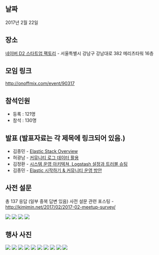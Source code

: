 ## 날짜
2017년 2월 22일

## 장소
[네이버 D2 스타트업 팩토리](http://www.d2startup.com/) - 서울특별시 강남구 강남대로 382 메리츠타워 16층

## 모임 링크
http://onoffmix.com/event/90317

## 참석인원
- 등록 : 121명
- 참석 : 130명

## 발표 (발표자료는 각 제목에 링크되어 있음.)
- 김종민 - [Elastic Stack Overview](https://s3.ap-northeast-2.amazonaws.com/kr.elastic.co/meetups/20170222/Elastic-Stack-Overview.pdf)
- 허광남 - [커뮤니티 로그 데이터 활용](https://s3.ap-northeast-2.amazonaws.com/kr.elastic.co/meetups/20170222/ELK-on-OKKY-HeoKN.pdf)
- 김정환 - [시스템 운영 아키텍쳐, Logstash 설정과 트러블 슈팅](https://s3.ap-northeast-2.amazonaws.com/kr.elastic.co/meetups/20170222/elasticsearch-in-nbt.pdf)
- 김종민 - [Elastic 시작하기 & 커뮤니티 운영 방안](https://s3.ap-northeast-2.amazonaws.com/kr.elastic.co/meetups/20170222/community-plan.pdf)

## 사전 설문
총 137 응답 (일부 중복 답변 있음)
사전 설문 관련 포스팅 - http://kimjmin.net/2017/02/2017-02-meetup-survey/

![](001.png) ![](002.png) ![](003.png) ![](004.png) 

## 행사 사진

![](IMG_1141.jpg) ![](IMG_1143.jpg) ![](IMG_1148.jpg) ![](IMG_1152.jpg) ![](IMG_1154.jpg) ![](IMG_1156.jpg) ![](IMG_1157.jpg) ![](IMG_1158.jpg) ![](IMG_1161.jpg) ![](IMG_1164.JPG) 


